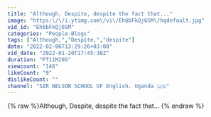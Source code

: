 ```yaml
---
title: "Although, Despite, despite the fact that..."
image: "https:\/\/i.ytimg.com\/vi\/Eh6bFkQj6SM\/hqdefault.jpg"
vid_id: "Eh6bFkQj6SM"
categories: "People-Blogs"
tags: ["Although,","Despite,","despite"]
date: "2022-02-06T13:29:26+03:00"
vid_date: "2022-01-20T17:45:38Z"
duration: "PT11M20S"
viewcount: "146"
likeCount: "9"
dislikeCount: ""
channel: "SIR NELSON SCHOOL OF English. Uganda 🇺🇬"
---
```

{% raw %}Although, Despite, despite the fact that... {% endraw %}

